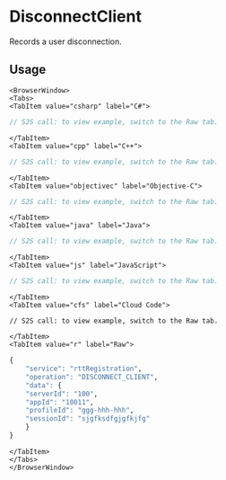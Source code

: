 # DisconnectClient

Records a user disconnection.

## Usage

```mdx-code-block
<BrowserWindow>
<Tabs>
<TabItem value="csharp" label="C#">
```

```csharp
// S2S call: to view example, switch to the Raw tab.
```

```mdx-code-block
</TabItem>
<TabItem value="cpp" label="C++">
```

```cpp
// S2S call: to view example, switch to the Raw tab.
```

```mdx-code-block
</TabItem>
<TabItem value="objectivec" label="Objective-C">
```

```objectivec
// S2S call: to view example, switch to the Raw tab.
```

```mdx-code-block
</TabItem>
<TabItem value="java" label="Java">
```

```java
// S2S call: to view example, switch to the Raw tab.
```

```mdx-code-block
</TabItem>
<TabItem value="js" label="JavaScript">
```

```javascript
// S2S call: to view example, switch to the Raw tab.
```

```mdx-code-block
</TabItem>
<TabItem value="cfs" label="Cloud Code">
```

```cfscript
// S2S call: to view example, switch to the Raw tab.
```

```mdx-code-block
</TabItem>
<TabItem value="r" label="Raw">
```

```r
{
	"service": "rttRegistration",
	"operation": "DISCONNECT_CLIENT",
	"data": {
    "serverId": "100",
    "appId": "10011",
    "profileId": "ggg-hhh-hhh",
    "sessionId": "sjgfksdfgjgfkjfg"
	}
}
```

```mdx-code-block
</TabItem>
</Tabs>
</BrowserWindow>
```

